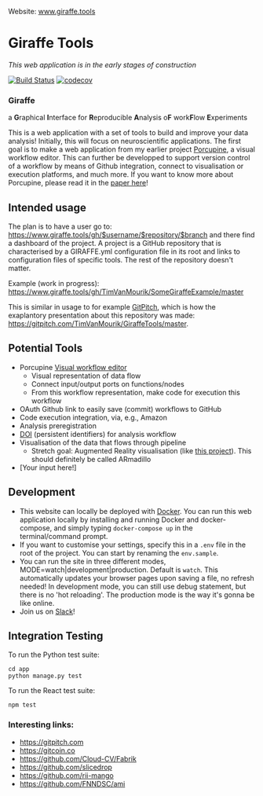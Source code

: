 Website: www.giraffe.tools
# Giraffe Tools
_This web application is in the early stages of construction_

[![Build Status](https://travis-ci.org/TimVanMourik/GiraffeTools.svg?branch=master)](https://travis-ci.org/TimVanMourik/GiraffeTools)
[![codecov](https://codecov.io/gh/TimVanMourik/GiraffeTools/branch/master/graph/badge.svg)](https://codecov.io/gh/TimVanMourik/GiraffeTools)

### Giraffe
a **G**raphical **I**nterface for **R**eproducible **A**nalysis o**F** work**F**low **E**xperiments

This is a web application with a set of tools to build and improve your data analysis! Initially, this will focus on neuroscientific applications. The first goal is to make a web application from my earlier project [Porcupine](https://timvanmourik.github.io/Porcupine), a visual workflow editor. This can further be developped to support version control of a workflow by means of Github integration, connect to visualisation or execution platforms, and much more. If you want to know more about Porcupine, please read it in the [paper here](https://doi.org/10.1371/journal.pcbi.1006064)!

## Intended usage
The plan is to have a user go to:
https://www.giraffe.tools/gh/$username/$repository/$branch
and there find a dashboard of the project. A project is a GitHub repository that is characterised by a GIRAFFE.yml configuration file in its root and links to configuration files of specific tools. The rest of the repository doesn't matter.

Example (work in progress): https://www.giraffe.tools/gh/TimVanMourik/SomeGiraffeExample/master

This is similar in usage to for example [GitPitch](https://gitpitch.com), which is how the exaplantory presentation about this repository was made: https://gitpitch.com/TimVanMourik/GiraffeTools/master.

## Potential Tools
* Porcupine [Visual workflow editor](https://www.biorxiv.org/content/early/2017/10/11/187344)
  * Visual representation of data flow
  * Connect input/output ports on functions/nodes
  * From this workflow representation, make code for execution this workflow
* OAuth Github link to easily save (commit) workflows to GitHub
* Code execution integration, via, e.g., Amazon
* Analysis preregistration
* [DOI](https://www.doi.org) (persistent identifiers) for analysis workflow
* Visualisation of the data that flows through pipeline
  * Stretch goal: Augmented Reality visualisation (like [this project](https://github.com/TimVanMourik/ChristmasAR)). This should definitely be called ARmadillo
* [Your input here!]

## Development
* This website can locally be deployed with [Docker](https://www.docker.com). You can run this web application locally by installing and running Docker and docker-compose, and simply typing `docker-compose up` in the terminal/command prompt.
* If you want to customise your settings, specify this in a `.env` file in the root of the project. You can start by renaming the `env.sample`.
* You can run the site in three different modes, MODE=watch|development|production. Default is `watch`. This automatically updates your browser pages upon saving a file, no refresh needed! In development mode, you can still use debug statement, but there is no 'hot reloading'. The production mode is the way it's gonna be like online. 
* Join us on [Slack](https://www.giraffe.tools/slack)!

## Integration Testing
To run the Python test suite:
```
cd app
python manage.py test
```
To run the React test suite:
```
npm test
```

### Interesting links:
* https://gitpitch.com
* https://gitcoin.co
* https://github.com/Cloud-CV/Fabrik
* https://github.com/slicedrop
* https://github.com/rii-mango
* https://github.com/FNNDSC/ami
